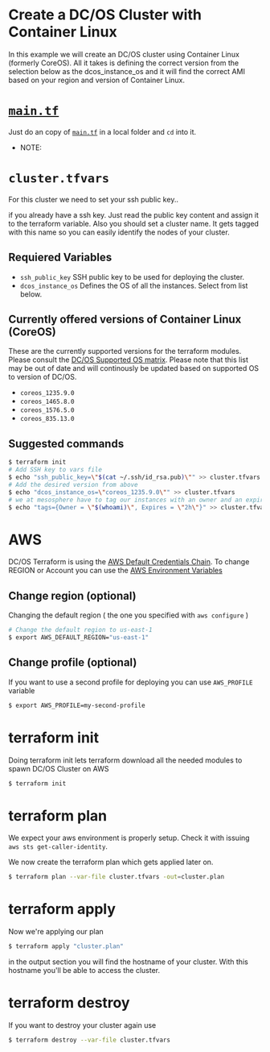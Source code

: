 # Create a DC/OS Cluster with Container Linux
In this example we will create an DC/OS cluster using Container Linux (formerly CoreOS). All it takes is defining the correct version from the selection below as the dcos_instance_os and it will find the correct AMI based on your region and version of Container Linux. 

# [`main.tf`](./main.tf?raw=1)
Just do an copy of [`main.tf`](./main.tf?raw=1) in a local folder and `cd` into it. 

* NOTE: 

# `cluster.tfvars`
For this cluster we need to set your ssh public key..

if you already have a ssh key. Just read the public key content and assign it to the terraform variable. Also you should set a cluster name. It gets tagged with this name so you can easily identify the nodes of your cluster.

## Requiered Variables
- `ssh_public_key` SSH public key to be used for deploying the cluster.
- `dcos_instance_os` Defines the OS of all the instances. Select from list below.

## Currently offered versions of Container Linux (CoreOS)
These are the currently supported versions for the terraform modules. Please consult the [DC/OS Supported OS matrix](https://docs.mesosphere.com/version-policy/#dcos-platform-version-compatibility-matrix). Please note that this list may be out of date and will continously be updated based on supported OS to version of DC/OS. 

- `coreos_1235.9.0`
- `coreos_1465.8.0`
- `coreos_1576.5.0`
- `coreos_835.13.0`



## Suggested commands

```bash
$ terraform init
# Add SSH key to vars file
$ echo "ssh_public_key=\"$(cat ~/.ssh/id_rsa.pub)\"" >> cluster.tfvars
# Add the desired version from above
$ echo "dcos_instance_os=\"coreos_1235.9.0\"" >> cluster.tfvars
# we at mesosphere have to tag our instances with an owner and an expire date.
$ echo "tags={Owner = \"$(whoami)\", Expires = \"2h\"}" >> cluster.tfvars
```

# AWS
DC/OS Terraform is using the [AWS Default Credentials Chain](https://docs.aws.amazon.com/sdk-for-java/v1/developer-guide/credentials.html). To change REGION or Account you can use the [AWS Environment Variables](https://docs.aws.amazon.com/cli/latest/userguide/cli-environment.html)

## Change region (optional)
Changing the default region ( the one you specified with `aws configure` )

```bash
# Change the default region to us-east-1
$ export AWS_DEFAULT_REGION="us-east-1" 
```

## Change profile (optional)
If you want to use a second profile for deploying you can use `AWS_PROFILE` variable

```bash
$ export AWS_PROFILE=my-second-profile
```

# terraform init
Doing terraform init lets terraform download all the needed modules to spawn DC/OS Cluster on AWS

```bash
$ terraform init
```

# terraform plan
We expect your aws environment is properly setup. Check it with issuing `aws sts get-caller-identity`.

We now create the terraform plan which gets applied later on.

```bash
$ terraform plan --var-file cluster.tfvars -out=cluster.plan
```

# terraform apply
Now we're applying our plan

```bash
$ terraform apply "cluster.plan"
```

in the output section you will find the hostname of your cluster. With this hostname you'll be able to access the cluster.

# terraform destroy
If you want to destroy your cluster again use

```bash
$ terraform destroy --var-file cluster.tfvars
```